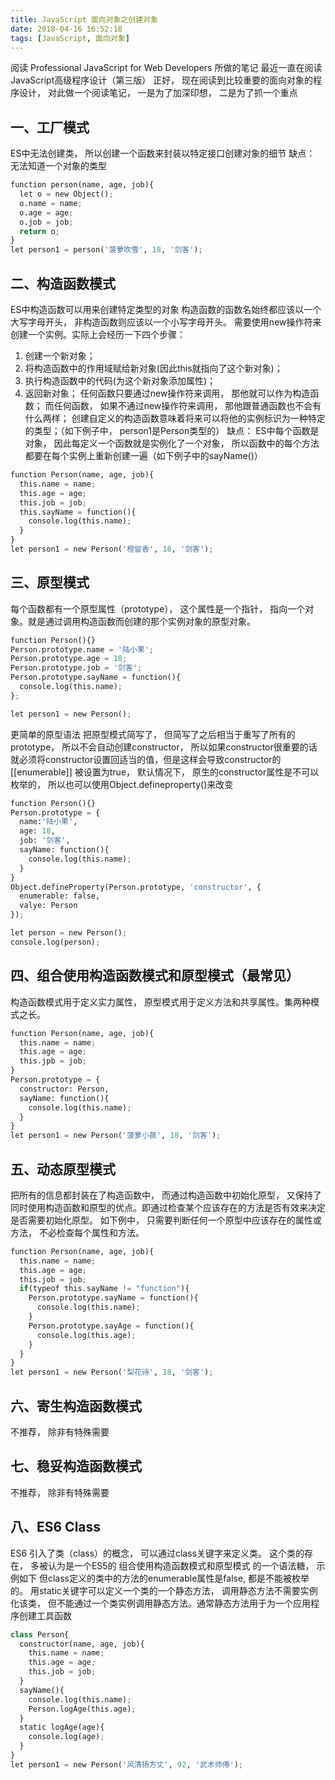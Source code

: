 ```yaml
---
title: JavaScript 面向对象之创建对象
date: 2018-04-16 16:52:18
tags: [JavaScript, 面向对象]
---
```


阅读 Professional JavaScript for Web Developers 所做的笔记
最近一直在阅读JavaScript高级程序设计（第三版）
正好， 现在阅读到比较重要的面向对象的程序设计， 对此做一个阅读笔记， 一是为了加深印想， 二是为了抓一个重点
<!-- more -->

## 一、工厂模式
ES中无法创建类， 所以创建一个函数来封装以特定接口创建对象的细节
缺点： 无法知道一个对象的类型
```python
function person(name, age, job){
  let o = new Object();
  o.name = name;
  o.age = age;
  o.job = job;
  return o;
}
let person1 = person('菠萝吹雪', 18, '剑客');
```

## 二、构造函数模式
ES中构造函数可以用来创建特定类型的对象
构造函数的函数名始终都应该以一个大写字母开头， 非构造函数则应该以一个小写字母开头。
需要使用new操作符来创建一个实例。实际上会经历一下四个步骤：
1) 创建一个新对象；
2) 将构造函数中的作用域赋给新对象(因此this就指向了这个新对象)；
3) 执行构造函数中的代码(为这个新对象添加属性)；
4) 返回新对象；
任何函数只要通过new操作符来调用， 那他就可以作为构造函数；
而任何函数， 如果不通过new操作符来调用， 那他跟普通函数也不会有什么两样；
创建自定义的构造函数意味着将来可以将他的实例标识为一种特定的类型；（如下例子中， person1是Person类型的）
缺点： ES中每个函数是对象， 因此每定义一个函数就是实例化了一个对象， 所以函数中的每个方法都要在每个实例上重新创建一遍（如下例子中的sayName()）
```python
function Person(name, age, job){
  this.name = name;
  this.age = age;
  this.job = job;
  this.sayName = function(){
    console.log(this.name);
  }
}
let person1 = new Person('橙留香', 18, '剑客');
```

## 三、原型模式
每个函数都有一个原型属性（prototype）， 这个属性是一个指针， 指向一个对象。就是通过调用构造函数而创建的那个实例对象的原型对象。
```python
function Person(){}
Person.prototype.name = '陆小果';
Person.prototype.age = 18;
Person.prototype.job = '剑客';
Person.prototype.sayName = function(){
  console.log(this.name);
};

let person1 = new Person();
```
更简单的原型语法
把原型模式简写了， 但简写了之后相当于重写了所有的prototype， 所以不会自动创建constructor， 所以如果constructor很重要的话就必须将constructor设置回适当的值，但是这样会导致constructor的[[enumerable]] 被设置为true， 默认情况下， 原生的constructor属性是不可以枚举的， 所以也可以使用Object.defineproperty()来改变
```python
function Person(){}
Person.prototype = {
  name:'陆小果',
  age: 18,
  job: '剑客',
  sayName: function(){
    console.log(this.name);
  }
}
Object.defineProperty(Person.prototype, 'constructor', {
  enumerable: false,
  valye: Person
});

let person = new Person();
console.log(person);
```

## 四、组合使用构造函数模式和原型模式（最常见）
构造函数模式用于定义实力属性， 原型模式用于定义方法和共享属性。集两种模式之长。
```python
function Person(name, age, job){
  this.name = name;
  this.age = age;
  this.jpb = job;
}
Person.prototype = {
  constructor: Person,
  sayName: function(){
    console.log(this.name);
  }
}
let person1 = new Person('菠萝小薇', 18, '剑客');
```

## 五、动态原型模式
把所有的信息都封装在了构造函数中， 而通过构造函数中初始化原型， 又保持了同时使用构造函数和原型的优点。即通过检查某个应该存在的方法是否有效来决定是否需要初始化原型。
如下例中， 只需要判断任何一个原型中应该存在的属性或方法， 不必检查每个属性和方法。
```python
function Person(name, age, job){
  this.name = name;
  this.age = age;
  this.job = job;
  if(typeof this.sayName != "function"){
    Person.prototype.sayName = function(){
      console.log(this.name);
    }
    Person.prototype.sayAge = function(){
      console.log(this.age);
    }
  }
}
let person1 = new Person('梨花诗', 18, '剑客');
```

## 六、寄生构造函数模式
不推荐， 除非有特殊需要
## 七、稳妥构造函数模式
不推荐， 除非有特殊需要

## 八、ES6 Class
ES6 引入了类（class）的概念， 可以通过class关键字来定义类。
这个类的存在， 多被认为是一个ES5的 组合使用构造函数模式和原型模式 的一个语法糖， 示例如下
但class定义的类中的方法的enumerable属性是false, 都是不能被枚举的。
用static关键字可以定义一个类的一个静态方法， 调用静态方法不需要实例化该类， 但不能通过一个类实例调用静态方法。通常静态方法用于为一个应用程序创建工具函数
```python
class Person{
  constructor(name, age, job){
    this.name = name;
    this.age = age;
    this.job = job;
  }
  sayName(){
    console.log(this.name);
    Person.logAge(this.age);
  }
  static logAge(age){
    console.log(age);
  }
}
let person1 = new Person('风清扬方丈', 92, '武术师傅');
```
